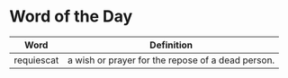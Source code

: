 # Word of the Day

|Word|Definition|
|---|---|
|requiescat|a wish or prayer for the repose of a dead person.|